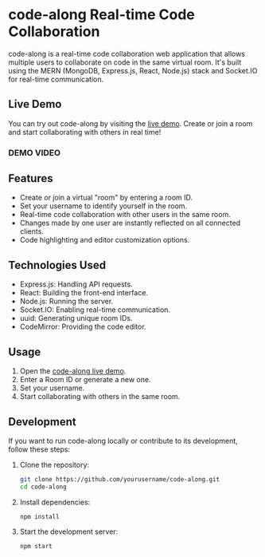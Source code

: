 # 
 # code-along Real-time Code Collaboration

code-along is a real-time code collaboration web application that allows multiple users to collaborate on code in the same virtual room. It's built using the MERN (MongoDB, Express.js, React, Node.js) stack and Socket.IO for real-time communication.

## Live Demo

You can try out code-along by visiting the [live demo](https://code-along-324z.onrender.com). Create or join a room and start collaborating with others in real time!
### DEMO VIDEO


## Features

- Create or join a virtual "room" by entering a room ID.
- Set your username to identify yourself in the room.
- Real-time code collaboration with other users in the same room.
- Changes made by one user are instantly reflected on all connected clients.
- Code highlighting and editor customization options.

## Technologies Used

- Express.js: Handling API requests.
- React: Building the front-end interface.
- Node.js: Running the server.
- Socket.IO: Enabling real-time communication.
- uuid: Generating unique room IDs.
- CodeMirror: Providing the code editor.

## Usage

1. Open the [code-along live demo](https://code-along-324z.onrender.com).
2. Enter a Room ID or generate a new one.
3. Set your username.
4. Start collaborating with others in the same room.

## Development

If you want to run code-along locally or contribute to its development, follow these steps:

1. Clone the repository:

   ```bash
   git clone https://github.com/yourusername/code-along.git
   cd code-along
   ```
2. Install dependencies:
   ```
   npm install
   ```
3. Start the development server:
   ```
   npm start
   ```
